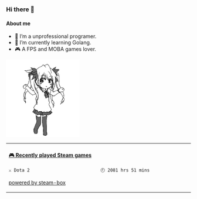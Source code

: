 ### Hi there 👋

#### About me
- 🤔 I’m a unprofessional programer.
- 🌱 I’m currently learning Golang.
- 🎮 A FPS and MOBA games lover.

<!--
**First-frost/First-frost** is a ✨ _special_ ✨ repository because its `README.md` (this file) appears on your GitHub profile.

Here are some ideas to get you started:

- 🔭 I’m currently working on ...
- 🌱 I’m currently learning ...
- 👯 I’m looking to collaborate on ...
- 💬 Ask me about ...
- 📫 How to reach me: ...
- 😄 Pronouns: ...
- ⚡ Fun fact: ...
-->


<img src="https://github.com/First-frost/First-frost/blob/main/dance.gif" width="200">

<table>
<tr>
<td valign="top" width="50%">

 <!-- steam-box start -->
#### <a href="https://gist.github.com/6e7ccf4346147a72f0da789476bb5031" target="_blank">🎮 Recently played Steam games</a>
```text
⚔️ Dota 2                           🕘 2081 hrs 51 mins
```
<!-- Powered by https://github.com/YouEclipse/steam-box . -->
<!-- steam-box end -->

[powered by steam-box](https://github.com/YouEclipse/steam-box)

</td>
</tr>
</table>

